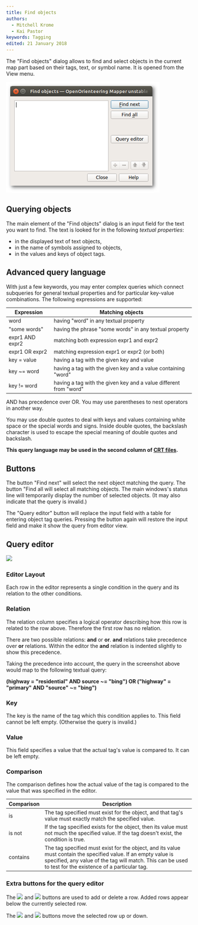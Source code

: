```yaml
---
title: Find objects
authors:
  - Mitchell Krome
  - Kai Pastor
keywords: Tagging
edited: 21 January 2018
---
```


The "Find objects" dialog allows to find and select objects in the current map part based on their tags, text, or symbol name.
It is opened from the View menu.

![Find objects dialog](images/find_objects.png)


## Querying objects

The main element of the "Find objects" dialog is an input field for the text you want to find.
The text is looked for in the following *textual properties*:

 - in the displayed text of text objects,
 - in the name of symbols assigned to objects,
 - in the values and keys of object tags.


## Advanced query language

With just a few keywords, you may enter complex queries which connect subqueries
for general textual properties and for particular key-value combinations.
The following expressions are supported:

| Expression | Matching objects |
| ---------- | ---------------- |
| word       | having "word" in any textual property |
| "some words" | having the phrase "some words" in any textual property |
| expr1 AND expr2 | matching both expression expr1 and expr2 |
| expr1 OR expr2  | matching expression expr1 or expr2 (or both) |
| key = value | having a tag with the given key and value |
| key ~= word | having a tag with the given key and a value containing "word" |
| key != word | having a tag with the given key and a value different from "word" |

AND has precedence over OR. You may use parentheses to nest operators in another way.

You may use double quotes to deal with keys and values containing white space or the special words and signs.
Inside double quotes, the backslash character is used to escape the special meaning of double quotes and backslash.

**This query language may be used in the second column of [CRT files](crt_files.md).**


## Buttons

The button "Find next" will select the next object matching the query.
The button "Find all will select all matching objects.
The main windows's status line will temporarily display the number of selected objects.
(It may also indicate that the query is invalid.)

The "Query editor" button will replace the input field with a table for entering object tag queries.
Pressing the button again will restore the input field and make it show the query from editor view.


## Query editor

![ ](images/tag_selector.png)


### Editor Layout

Each row in the editor represents a single condition in the query and its relation to the other conditions.


### Relation

The relation column specifies a logical operator describing how this row is related to the row above. Therefore the first row has no relation.

There are two possible relations: **and** or **or**. **and** relations take precedence over **or** relations. Within the editor the **and** relation is indented slightly to show this precedence.

Taking the precedence into account, the query in the screenshot above would map to the following textual query:

**(highway = "residential" AND source ~= "bing") OR ("highway" = "primary" AND "source" ~= "bing")**


### Key

The key is the name of the tag which this condition applies to. This field cannot be left empty.
(Otherwise the query is invalid.)


### Value

This field specifies a value that the actual tag's value is compared to.
It can be left empty.


### Comparison

The comparison defines how the actual value of the tag is compared to the value that was specified in the editor.

| Comparison | Description |
| ---------- | ----------- |
| is         | The tag specified must exist for the object, and that tag's value must exactly match the specified value. |
| is not     | If the tag specified exists for the object, then its value must not much the specified value. If the tag doesn't exist, the condition is true. |
| contains   | The tag specified must exist for the object, and its value must contain the specified value. If an empty value is specified, any value of the tag will match. This can be used to test for the existence of a particular tag. |


### Extra buttons for the query editor

The ![ ](../mapper-images/plus.png) and ![ ](../mapper-images/minus.png) buttons are used to add or delete a row.
Added rows appear below the currently selected row.

The ![ ](../mapper-images/arrow-up.png) and ![ ](../mapper-images/arrow-down.png) buttons move the selected row up or down.

